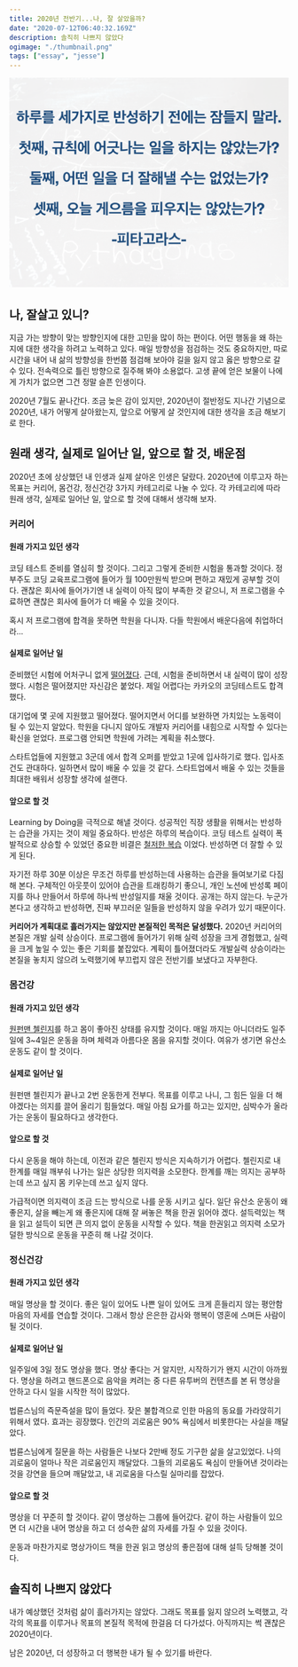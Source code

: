 ```yaml
---
title: 2020년 전반기...나, 잘 살았을까?
date: "2020-07-12T06:40:32.169Z"
description: 솔직히 나쁘지 않았다
ogimage: "./thumbnail.png"
tags: ["essay", "jesse"]
---
```


![thumbnail](./thumbnail.png)

## 나, 잘살고 있니?

지금 가는 방향이 맞는 방향인지에 대한 고민을 많이 하는 편이다. 어떤 행동을 왜 하는지에 대한 생각을 하려고 노력하고 있다. 매일 방향성을 점검하는 것도 중요하지만, 따로 시간을 내어 내 삶의 방향성을 한번쯤 점검해 보아야 길을 잃지 않고 옳은 방향으로 갈 수 있다. 전속력으로 틀린 방향으로 질주해 봐야 소용없다. 고생 끝에 얻은 보물이 나에게 가치가 없으면 그건 정말 슬픈 인생이다.

2020년 7월도 끝나간다. 조금 늦은 감이 있지만, 2020년이 절반정도 지나간 기념으로 2020년, 내가 어떻게 살아왔는지, 앞으로 어떻게 살 것인지에 대한 생각을 조금 해보기로 한다.

## 원래 생각, 실제로 일어난 일, 앞으로 할 것, 배운점

2020년 초에 상상했던 내 인생과 실제 살아온 인생은 달랐다. 2020년에 이루고자 하는 목표는 커리어, 몸건강, 정신건강 3가지 카테고리로 나눌 수 있다. 각 카테고리에 따라 원래 생각, 실제로 일어난 일, 앞으로 할 것에 대해서 생각해 보자.

### 커리어

#### 원래 가지고 있던 생각

코딩 테스트 준비를 열심히 할 것이다. 그리고 그렇게 준비한 시험을 통과할 것이다.
정부주도 코딩 교육프로그램에 들어가 월 100만원씩 받으며 편하고 재밌게 공부할 것이다. 괜찮은 회사에 들어가기엔 내 실력이 아직 많이 부족한 것 같으니, 저 프로그램을 수료하면 괜찮은 회사에 들어가 더 배울 수 있을 것이다.

혹시 저 프로그램에 합격을 못하면 학원을 다니자. 다들 학원에서 배운다음에 취업하더라...

#### 실제로 일어난 일

준비했던 시험에 어처구니 없게 [떨어졌다](https://www.learningman.co/algorithm%20retrospect/). 근데, 시험을 준비하면서 내 실력이 많이 성장했다. 시험은 떨어졌지만 자신감은 붙었다. 제일 어렵다는 카카오의 코딩테스트도 합격했다.

대기업에 몇 곳에 지원했고 떨어졌다. 떨어지면서 어디를 보완하면 가치있는 노동력이 될 수 있는지 알았다. 학원을 다니지 않아도 개발자 커리어를 내힘으로 시작할 수 있다는 확신을 얻었다. 프로그램 안되면 학원에 가려는 계획을 취소했다.

스타트업들에 지원했고 3군데 에서 합격 오퍼를 받았고 1곳에 입사하기로 했다. 입사조건도 관대하다. 일하면서 많이 배울 수 있을 것 같다. 스타트업에서 배울 수 있는 것들을 최대한 배워서 성장할 생각에 설랜다.

#### 앞으로 할 것

Learning by Doing을 극적으로 해낼 것이다. 성공적인 직장 생활을 위해서는 반성하는 습관을 가지는 것이 제일 중요하다. 반성은 하루의 복습이다. 코딩 테스트 실력이 폭발적으로 상승할 수 있었던 중요한 비결은 [철저한 복습](https://www.learningman.co/algorithmstudychallenge/) 이었다. 반성하면 더 잘할 수 있게 된다.

자기전 하루 30분 이상은 무조건 하루를 반성하는데 사용하는 습관을 들여보기로 다짐해 본다. 구체적인 아웃풋이 있어야 습관을 트래킹하기 좋으니, 개인 노션에 반성록 페이지를 하나 만들어서 하루에 하나씩 반성일지를 채울 것이다. 공개는 하지 않는다. 누군가 본다고 생각하고 반성하면, 진짜 부끄러운 일들을 반성하지 않을 우려가 있기 때문이다.

**커리어가 계획대로 흘러가지는 않았지만 본질적인 목적은 달성했다.** 2020년 커리어의 본질은 개발 실력 상승이다. 프로그램에 들어가기 위해 실력 성장을 크게 경험했고, 실력을 크게 높일 수 있는 좋은 기회를 붙잡았다. 계획이 틀어졌더라도 개발실력 상승이라는 본질을 놓치지 않으려 노력했기에 부끄럽지 않은 전반기를 보냈다고 자부한다.

### 몸건강

#### 원래 가지고 있던 생각

[원펀맨 첼린지](https://www.learningman.co/onepunchretrospect/)를 하고 몸이 좋아진 상태를 유지할 것이다. 매일 까지는 아니더라도 일주일에 3~4일은 운동을 하며 체력과 아름다운 몸을 유지할 것이다. 여유가 생기면 유산소 운동도 같이 할 것이다.

#### 실제로 일어난 일

원펀맨 첼린지가 끝나고 2번 운동한게 전부다. 목표를 이루고 나니, 그 힘든 일을 더 해야겠다는 의지를 끌어 올리기 힘들었다. 매일 아침 요가를 하고는 있지만, 심박수가 올라가는 운동이 필요하다고 생각한다.

#### 앞으로 할 것

다시 운동을 해야 하는데, 이전과 같은 첼린지 방식은 지속하기가 어렵다. 첼린지로 내 한계를 매일 깨부숴 나가는 일은 상당한 의지력을 소모한다. 한계를 깨는 의지는 공부하는데 쓰고 싶지 몸 키우는데 쓰고 싶지 않다.

가급적이면 의지력이 조금 드는 방식으로 나를 운동 시키고 싶다. 일단 유산소 운동이 왜 좋은지, 살을 빼는게 왜 좋은지에 대해 잘 써놓은 책을 한권 읽어야 겠다. 설득력있는 책을 읽고 설득이 되면 큰 의지 없이 운동을 시작할 수 있다. 책을 한권읽고 의지력 소모가 덜한 방식으로 운동을 꾸준히 해 나갈 것이다.

### 정신건강

#### 원래 가지고 있던 생각

매일 명상을 할 것이다. 좋은 일이 있어도 나쁜 일이 있어도 크게 흔들리지 않는 평안함 마음의 자세를 연습할 것이다. 그래서 항상 은은한 감사와 행복이 영혼에 스며든 사람이 될 것이다.

#### 실제로 일어난 일

일주일에 3일 정도 명상을 했다. 명상 좋다는 거 알지만, 시작하기가 왠지 시간이 아까웠다. 명상을 하려고 핸드폰으로 음악을 켜려는 중 다른 유투버의 컨텐츠를 본 뒤 명상을 안하고 다시 일을 시작한 적이 많았다.

법륜스님의 즉문즉설을 많이 들었다. 잦은 불합격으로 인한 마음의 동요를 가라앉히기 위해서 였다. 효과는 굉장했다. 인간의 괴로움은 90% 욕심에서 비롯한다는 사실을 깨달았다.

법륜스님에게 질문을 하는 사람들은 나보다 2만배 정도 기구한 삶을 살고있었다. 나의 괴로움이 얼마나 작은 괴로움인지 깨달았다. 그들의 괴로움도 욕심이 만들어낸 것이라는 것을 강연을 들으며 깨달았고, 내 괴로움을 다스릴 실마리를 잡았다.

#### 앞으로 할 것

명상을 더 꾸준히 할 것이다. 같이 명상하는 그룹에 들어갔다. 같이 하는 사람들이 있으면 더 시간을 내어 명상을 하고 더 성숙한 삶의 자세를 가질 수 있을 것이다.

운동과 마찬가지로 명상가이드 책을 한권 읽고 명상의 좋은점에 대해 설득 당해볼 것이다.

## 솔직히 나쁘지 않았다

내가 예상했던 것처럼 삶이 흘러가지는 않았다. 그래도 목표를 잃지 않으려 노력했고, 각각의 목표를 이루거나 목표의 본질적 목적에 한걸음 더 다가섰다. 아직까지는 썩 괜찮은 2020년이다.

남은 2020년, 더 성장하고 더 행복한 내가 될 수 있기를 바란다.
